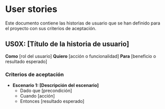 # User stories
Este documento contiene las historias de usuario que se han definido para el proyecto con sus criterios de aceptación.

## US0X: [Título de la historia de usuario]
**Como** [rol del usuario] 
**Quiero** [acción o funcionalidad]
**Para** [beneficio o resultado esperado]

### Criterios de aceptación
- **Escenario 1: [Descripción del escenario]**
  - Dado que [precondición]
  - Cuando [acción]
  - Entonces [resultado esperado]

